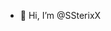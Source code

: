 - 👋 Hi, I’m @SSterixX 

<!---
SterixX/SterixX is a ✨ special ✨ repository because its `README.md` (this file) appears on your GitHub profile.
You can click the Preview link to take a look at your changes.
--->
